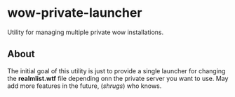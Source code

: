 # wow-private-launcher
Utility for managing multiple private wow installations.

## About
The initial goal of this utility is just to provide a single launcher for changing the **realmlist.wtf** file depending onn the private server you want to use.
May add more features in the future, (*shrugs*) who knows.
